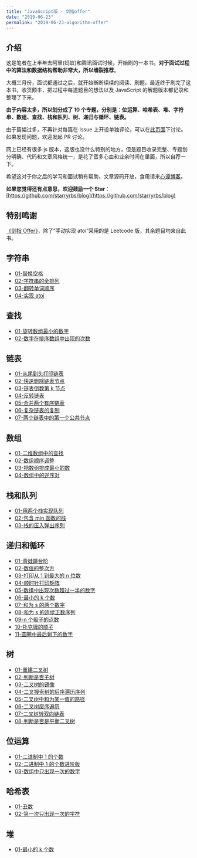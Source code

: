 ```yaml
---
title: "JavaScript版 · 剑指offer"
date: "2019-06-23"
permalink: "2019-06-23-algorithm-offer"
---
```


## 介绍

这是笔者在上半年去阿里(蚂蚁)和腾讯面试时候，开始刷的一本书。**对于面试过程中的算法和数据结构帮助非常大，所以墙裂推荐**。

大概三月份，面试都通过之后，就开始断断续续的阅读、刷题。最近终于刷完了这本书，收货颇丰，把过程中每道题目的想法以及 JavaScript 的解题版本都记录和整理了下来。

**由于内容太多，所以划分成了 10 个专题，分别是：位运算、哈希表、堆、字符串、数组、查找、栈和队列、树、递归与循环、链表。**

由于篇幅过多，不再针对每篇在 Issue 上开设单独评论，可以在[此页面](https://xin-tan.com/passages/2019-06-23-algorithm-offer/)下讨论。如果发现问题，欢迎发起 PR 讨论。

网上已经有很多 js 版本，这版也没什么特别的地方，但是题目收录完整、专题划分明确、代码和文章风格统一，是花了蛮多心血和业余时间在里面，所以自荐一下。

希望这对于你之后的学习和面试稍有帮助，文章源码开放，食用请来[心谭博客](https://xin-tan.com/passages/2019-06-23-algorithm-offer/)。

**如果您觉得还有点意思，欢迎鼓励一个 Star**：[https://github.com/starryrbs/blog](https://github.com/starryrbs/blog)

## 特别鸣谢

[《剑指 Offer》](https://book.douban.com/subject/6966465/)，除了“手动实现 atoi”采用的是 Leetcode 版，其余题目均来自此书。

## 字符串

- [01-替换空格](https://xin-tan.com/passages/2019-06-23-str-replace-empty/)
- [02-字符串的全排列](https://xin-tan.com/passages/2019-06-23-str-perm/)
- [03-翻转单词顺序](https://xin-tan.com/passages/2019-06-23-str-reverse-sentence/)
- [04-实现 atoi](https://xin-tan.com/passages/2019-06-23-str-atoi/)

## 查找

- [01-旋转数组最小的数字](https://xin-tan.com/passages/2019-06-23-find-min-num/)
- [02-数字在排序数组中出现的次数](https://xin-tan.com/passages/2019-06-23-find-times-in-sorted/)

## 链表

- [01-从尾到头打印链表](https://xin-tan.com/passages/2019-06-23-list-print/)
- [02-快速删除链表节点](https://xin-tan.com/passages/2019-06-23-list-delete-node/)
- [03-链表倒数第 k 节点](https://xin-tan.com/passages/2019-06-23-list-last-kth-node/)
- [04-反转链表](https://xin-tan.com/passages/2019-06-23-list-reverse/)
- [05-合并两个有序链表](https://xin-tan.com/passages/2019-06-23-list-merge/)
- [06-复杂链表的复制](https://xin-tan.com/passages/2019-06-23-list-clone/)
- [07-两个链表中的第一个公共节点](https://xin-tan.com/passages/2019-06-23-list-first-same-node/)

## 数组

- [01-二维数组中的查找](https://xin-tan.com/passages/2019-06-23-array-find/)
- [02-数组顺序调整](https://xin-tan.com/passages/2019-06-23-array-change-location/)
- [03-把数组排成最小的数](https://xin-tan.com/passages/2019-06-23-array-min-numbers/)
- [04-数组中的逆序对](https://xin-tan.com/passages/2019-06-23-array-inverse-pair/)

## 栈和队列

- [01-用两个栈实现队列](https://xin-tan.com/passages/2019-06-23-stack-queue-exchange/)
- [02-包含 min 函数的栈](https://xin-tan.com/passages/2019-06-23-stack-queue-min-stack/)
- [03-栈的压入弹出序列](https://xin-tan.com/passages/2019-06-23-stack-queue-push-pop-order/)

## 递归和循环

- [01-青蛙跳台阶](https://xin-tan.com/passages/2019-06-23-recursive-loop-fibonacci/)
- [02-数值的整次方](https://xin-tan.com/passages/2019-06-23-recursive-loop-pow/)
- [03-打印从 1 到最大的 n 位数](https://xin-tan.com/passages/2019-06-23-recursive-loop-from-one-to-one/)
- [04-顺时针打印矩阵](https://xin-tan.com/passages/2019-06-23-recursive-loop-print-matrix/)
- [05-数组中出现次数超过一半的数字](https://xin-tan.com/passages/2019-06-23-recursive-loop-times-more-than-half/)
- [06-最小的 k 个数](https://xin-tan.com/passages/2019-06-23-recursive-loop-min-kth/)
- [07-和为 s 的两个数字](https://xin-tan.com/passages/2019-06-23-recursive-loop-and-number-is-s/)
- [08-和为 s 的连续正数序列](https://xin-tan.com/passages/2019-06-23-recursive-loop-s-sequence/)
- [09-n 个骰子的点数](https://xin-tan.com/passages/2019-06-23-recursive-loop-n-probability/)
- [10-扑克牌的顺子](https://xin-tan.com/passages/2019-06-23-recursive-loop-playing-cards/)
- [11-圆圈中最后剩下的数字](https://xin-tan.com/passages/2019-06-23-recursive-loop-joseph-ring/)

## 树

- [01-重建二叉树](https://xin-tan.com/passages/2019-06-23-tree-rebuild/)
- [02-判断是否子树](https://xin-tan.com/passages/2019-06-23-tree-subtree/)
- [03-二叉树的镜像](https://xin-tan.com/passages/2019-06-23-tree-mirror/)
- [04-二叉搜索树的后序遍历序列](https://xin-tan.com/passages/2019-06-23-tree-tail-order/)
- [05-二叉树中和为某一值的路径](https://xin-tan.com/passages/2019-06-23-tree-path-with-number/)
- [06-二叉树层序遍历](https://xin-tan.com/passages/2019-06-23-tree-level-travel/)
- [07-二叉树转双向链表](https://xin-tan.com/passages/2019-06-23-tree-convert-to-list/)
- [08-判断是否是平衡二叉树](https://xin-tan.com/passages/2019-06-23-tree-is-balance/)

## 位运算

- [01-二进制中 1 的个数](https://xin-tan.com/passages/2019-06-23-bit-number-of-one/)
- [02-二进制中 1 的个数进阶版](https://xin-tan.com/passages/2019-06-23-bit-number-of-one-more/)
- [03-数组中只出现一次的数字](https://xin-tan.com/passages/2019-06-23-bit-first-one/)

## 哈希表

- [01-丑数](https://xin-tan.com/passages/2019-06-23-hash-ugly/)
- [02-第一次只出现一次的字符](https://xin-tan.com/passages/2019-06-23-hash-first-no-repeat-char/)

## 堆

- [01-最小的 k 个数](https://xin-tan.com/passages/2019-06-23-heap-kth-numbers/)
